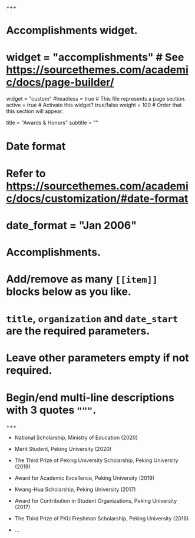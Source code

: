 +++
# Accomplishments widget.
# widget = "accomplishments"  # See https://sourcethemes.com/academic/docs/page-builder/
widget = "custom"
#headless = true  # This file represents a page section.
active = true  # Activate this widget? true/false
weight = 100  # Order that this section will appear.

title = "Awards & Honors"
subtitle = ""

# Date format
#   Refer to https://sourcethemes.com/academic/docs/customization/#date-format
# date_format = "Jan 2006"

# Accomplishments.
#   Add/remove as many `[[item]]` blocks below as you like.
#   `title`, `organization` and `date_start` are the required parameters.
#   Leave other parameters empty if not required.
#   Begin/end multi-line descriptions with 3 quotes `"""`.

+++

- National Scholarship, Ministry of Education (2020)

- Merit Student, Peking University (2020)

- The Third Prize of Peking University Scholarship, Peking University (2019)

- Award for Academic Excellence, Peking University (2019)

- Kwang-Hua Scholarship, Peking University (2017)

- Award for Contribution in Student Organizations, Peking University (2017)

- The Third Prize of PKU Freshman Scholarship, Peking University (2016)

- ...



